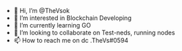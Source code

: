 - 👋 Hi, I’m @TheVsok
- 👀 I’m interested in Blockchain Developing
- 🌱 I’m currently learning GO
- 💞️ I’m looking to collaborate on Test-neds, running nodes
- 📫 How to reach me on dc .TheVs#0594

<!---
TheVsok/TheVsok is a ✨ special ✨ repository because its `README.md` (this file) appears on your GitHub profile.
You can click the Preview link to take a look at your changes.
--->
